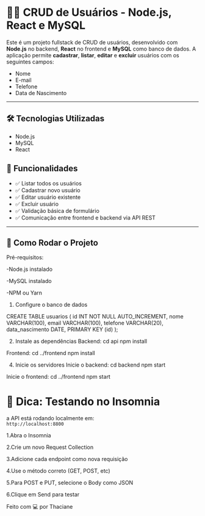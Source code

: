# 🧑‍💻 CRUD de Usuários - Node.js, React e MySQL

Este é um projeto fullstack de CRUD de usuários, desenvolvido com **Node.js** no backend, **React** no frontend e **MySQL** como banco de dados. A aplicação permite **cadastrar**, **listar**, **editar** e **excluir** usuários com os seguintes campos:

- Nome
- E-mail
- Telefone
- Data de Nascimento

---

## 🛠️ Tecnologias Utilizadas

- Node.js
- MySQL
- React


## 🔧 Funcionalidades

- ✅ Listar todos os usuários
- ✅ Cadastrar novo usuário
- ✅ Editar usuário existente
- ✅ Excluir usuário
- ✅ Validação básica de formulário
- ✅ Comunicação entre frontend e backend via API REST

---


## 🚀 Como Rodar o Projeto
Pré-requisitos:

-Node.js instalado

-MySQL instalado

-NPM ou Yarn

1. Configure o banco de dados

CREATE TABLE usuarios (
    id INT NOT NULL AUTO_INCREMENT, 
    nome VARCHAR(100),
    email VARCHAR(100),
    telefone VARCHAR(20),
    data_nascimento DATE,
    PRIMARY KEY (id)
);

2. Instale as dependências
Backend:
cd api
npm install

Frontend:
cd ../frontend
npm install

4. Inicie os servidores
Inicie o backend:
cd backend
npm start

Inicie o frontend:
cd ../frontend
npm start

# 🧪 Dica: Testando no Insomnia

a API está rodando localmente em:  
`http://localhost:8800`  

1.Abra o Insomnia

2.Crie um novo Request Collection

3.Adicione cada endpoint como nova requisição

4.Use o método correto (GET, POST, etc)

5.Para POST e PUT, selecione o Body como JSON

6.Clique em Send para testar



Feito com 💻 por Thaciane
